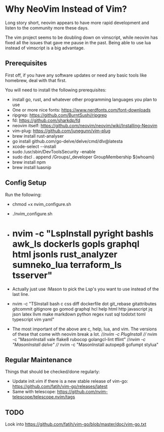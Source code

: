 # Why NeoVim Instead of Vim?

Long story short, neovim appears to have more rapid development and listen to the community more these days.

The vim project seems to be doubling down on vimscript, while neovim has fixed all the issues that gave me pause in the past. Being able to use lua instead of vimscript is a big advantage.

## Prerequisites

First off, if you have any software updates or need any basic tools like homebrew, deal with that first.

You will need to install the following prerequisites:

* install go, rust, and whatever other programming languages you plan to use
* One or more nice fonts: <https://www.nerdfonts.com/font-downloads>
* ripgrep: <https://github.com/BurntSushi/ripgrep>
* fd: <https://github.com/sharkdp/fd>
* neovim itself: <https://github.com/neovim/neovim/wiki/Installing-Neovim>
* vim-plug: <https://github.com/junegunn/vim-plug>
* brew install rust-analyser
* go install github.com/go-delve/delve/cmd/dlv@latesta
* xcode-select --install
* sudo /usr/sbin/DevToolsSecurity -enable
* sudo dscl . append /Groups/_developer GroupMembership $(whoami)
* brew install npm
* brew install luasnip

## Config Setup

Run the following:

* chmod +x nvim_configure.sh
* ./nvim_configure.sh

* # nvim -c "LspInstall pyright bashls awk_ls dockerls gopls graphql html jsonls rust_analyzer sumneko_lua terraform_ls tsserver"

* Actually just use :Mason to pick the Lsp's you want to use instead of the last line.
* nvim -c "TSInstall bash c css diff dockerfile dot git_rebase gitattributes gitcommit gitignore go gomod graphql hcl help html http javascript jq json latex llvm make markdown python regex rust sql todotxt toml typescript vim yaml"
* The most important of the above are c, help, lua, and vim. The versions of these that come with neovim break a lot.
//*nvim -c PlugInstall
//* nvim -c "MasonInstall vale flake8 rubocop golangcl-lint tflint"
//*nvim -c "MasonInstall delve"
//* nvim -c "MasonInstall autopep8 gofumpt stylua"

## Regular Maintenance

Things that should be checked/done regularly:

* Update init.vim if there is a new stable release of vim-go: <https://github.com/fatih/vim-go/releases/latest>
* Same with telescope: <https://github.com/nvim-telescope/telescope.nvim/tags>

## TODO

Look into <https://github.com/fatih/vim-go/blob/master/doc/vim-go.txt>
